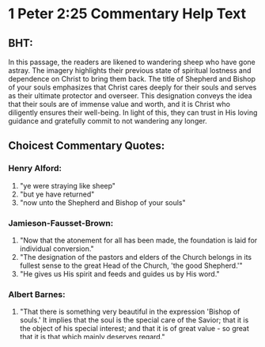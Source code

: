 # 1 Peter 2:25 Commentary Help Text

## BHT:
In this passage, the readers are likened to wandering sheep who have gone astray. The imagery highlights their previous state of spiritual lostness and dependence on Christ to bring them back. The title of Shepherd and Bishop of your souls emphasizes that Christ cares deeply for their souls and serves as their ultimate protector and overseer. This designation conveys the idea that their souls are of immense value and worth, and it is Christ who diligently ensures their well-being. In light of this, they can trust in His loving guidance and gratefully commit to not wandering any longer.

## Choicest Commentary Quotes:
### Henry Alford:
1. "ye were straying like sheep"
2. "but ye have returned"
3. "now unto the Shepherd and Bishop of your souls"

### Jamieson-Fausset-Brown:
1. "Now that the atonement for all has been made, the foundation is laid for individual conversion."
2. "The designation of the pastors and elders of the Church belongs in its fullest sense to the great Head of the Church, 'the good Shepherd.'"
3. "He gives us His spirit and feeds and guides us by His word."

### Albert Barnes:
1. "That there is something very beautiful in the expression 'Bishop of souls.' It implies that the soul is the special care of the Savior; that it is the object of his special interest; and that it is of great value - so great that it is that which mainly deserves regard."
2. "It follows that the welfare of the soul may be committed to him with confidence. It is the object of his special guardianship, and he will not be unfaithful to the trust reposed in him."
3. "As, therefore, he has shown his regard for us in seeking us when we were wandering and lost; as he came on the kind and benevolent errand to find us and bring us back to himself, let us show our gratitude to him by resolving to wander no more."

### Marvin Vincent:
1. "Render, as Rev., ye were going astray like sheep."
2. "The verb and the participle together denoting habitual action or condition."
3. "Ye were like straying sheep."

### John Calvin:
1. "The meaning then is, that we are all going astray from the way of salvation, and proceeding in the way of ruin, until Christ brings us back from this wandering."
2. "For all who are not ruled by Christ, are wandering like lost sheep in the ways of error."
3. "There is then no cause to fear, but that he will faithfully watch over the safety of those who are in his fold and under his care."

### Philip Schaff:
1. "The readers are compared simply to sheep, not to wandering sheep. That is to say, they are said themselves to have been once wanderers, and in that state of estrangement from God to have been like sheep, helpless, foolish, and heedless."
2. "On the ground of such instances as Matthew 9:22; Matthew 10:13, Mark 5:30; Mark 8:33, John 12:40; John 21:20, it seems necessary to give the verb the middle sense here, although it might seem more in harmony with the context to render it ‘are returned,’ so as to bring out more clearly what had been done for them."
3. "The title ‘Shepherd,’ indeed, is used of God in the Old Testament…but it is also applied to Messiah there, while in the New Testament it is not only claimed for Himself by Christ, but is given to Him again by Peter."

### Archibald T. Robertson:
1. "For ye were going astray like sheep." 
2. "But are now returned unto the Shepherd and Bishop of your souls." 
3. "Jesus is also Αποστολος (Hebrews 3:1) and he deserves all other titles of dignity that we can give him."

### John Gill:
1. "God's elect are sheep before conversion... they are so in electing grace, and were so considered in the Father's gift of them to Christ."
2. "They are as sheep going astray from the shepherd... and as they never return of themselves, until they are sought for, and brought back."
3. "By whom Christ is meant, who bears the office of a Shepherd, and fully performs it by feeding his sheep, providing a good fold and pasture for them; by gathering the lambs in his arms, and gently leading those that are with young; by healing their diseases, and preserving them from beasts of prey." (Total words: 91)

### John Wesley:
1. The bishop — The kind observer, inspector, or overseer of your souls.


## Debug Info
### Generation Details
- Timestamp: 09-28-2023 17:38:17
- Choicest Prompt: "choicest prompt v2"
- BHT Prompt: "bht prompt v5"
- Commentators: "Henry Alford, Jamieson-Fausset-Brown, Albert Barnes, Marvin Vincent, John Calvin, Philip Schaff, Archibald T. Robertson, John Gill, John Wesley"
- BHT Word Count: 99
- BHT Commentary Usage: 60.29%
- BHT Quality Score: 71.29411764705884
- Generate Attempts: 3 / 5
- ChatGPT injected words (30):
	['any', 'being', 'cares', 'commit', 'conveys', 'deeply', 'dependence', 'diligently', 'emphasizes', 'ensures', 'gone', 'gratefully', 'guidance', 'highlights', 'idea', 'imagery', 'immense', 'light', 'likened', 'longer', 'lostness', 'loving', 'passage', 'previous', 'protector', 'serves', 'spiritual', 'ultimate', 'well', 'worth']
- ChatGPT injected words (significant words only) (27):
	['cares', 'commit', 'conveys', 'deeply', 'dependence', 'diligently', 'emphasizes', 'ensures', 'gone', 'gratefully', 'guidance', 'highlights', 'idea', 'imagery', 'immense', 'light', 'likened', 'longer', 'lostness', 'loving', 'passage', 'previous', 'protector', 'serves', 'spiritual', 'ultimate', 'worth']

### Logs
- 🔄 1 Peter 2:25 (attempt 1, 67 words, 67.44% quotes, quality score: 84.44186046511628) 
	- LIST FORMAT DETECTED!
- 🔄 1 Peter 2:25 (attempt 2, 99 words, 69.7% quotes, quality score: 80.6969696969697) 
	- 'VERSE' FOUND IN BHT!
- ✅ 1 Peter 2:25 bht prompt v5 (99 words, 60.29% quotes)